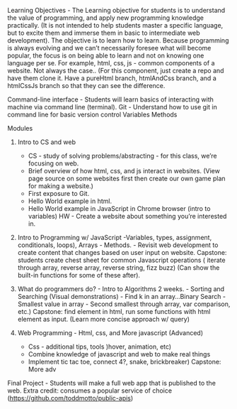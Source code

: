 Learning Objectives - The  Learning objective for students is to understand the value of programming, and apply new programming knowledge practically. (It is not intended to help students master a specific language, but to excite them and immerse them in basic to intermediate web development). The objective is to learn how to learn. Because programming is always evolving and we can’t necessarily foresee what will become popular, the focus is on being able to learn and not on knowing one language per se. For example, html, css, js - common components of a website. Not always the case.. (For this component, just create a repo and have them clone it. Have a pureHtml branch, htmlAndCss branch, and a htmlCssJs branch so that they can see the difference.

Command-line interface - Students will learn basics of interacting with machine via command line (terminal).
Git - Understand how to use git in command line for basic version control
Variables
Methods 


Modules

1) Intro to CS and web
	- CS - study of solving problems/abstracting - for this class, we’re focusing on web.
	- Brief overview of how html, css, and js interact in websites. (View page source on some websites first then 		create our own game plan for making a website.)
	- First exposure to Git.
	- Hello World example in html. 
	- Hello World example in JavaScript in Chrome browser (intro to variables)
	      HW - Create a website about something you’re interested in.

2) Intro to Programming w/ JavaScript 		-Variables, types, assignment, conditionals, loops), Arrays
		- Methods.
		- Revisit web development to create content that changes based on user input on website.
 Capstone: students create chest sheet for common Javascript operations ( iterate through array, reverse array, reverse string, fizz buzz)
(Can show the built-in functions for some of these after).

3) What do programmers do? - Intro to Algorithms 2 weeks.
		- Sorting and Searching (Visual demonstrations)
		- Find k in an array…Binary Search
		- Smallest value in array
		- Second smallest
	through array, var comparison, etc.)
Capstone: find element in html, run some functions with html element as input.
		(Learn more concise approach w/ query)

4) Web Programming  - Html, css, and More javascript (Advanced)
	- Css - additional tips, tools )hover, animation, etc)
	- Combine knowledge of javascript and web to make real things
	- Implement tic tac toe, connect 4?, snake, brickbreaker)
	 Capstone: More adv

Final Project - Students will make a full web app that is published to the web.
Extra credit: consumes a popular service of choice (https://github.com/toddmotto/public-apis)

